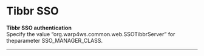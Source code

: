 # Tibbr SSO

**Tibbr SSO authentication**  
Specify the value “org.warp4ws.common.web.SSOTibbrServer” for theparameter SSO\_MANAGER\_CLASS.

---



